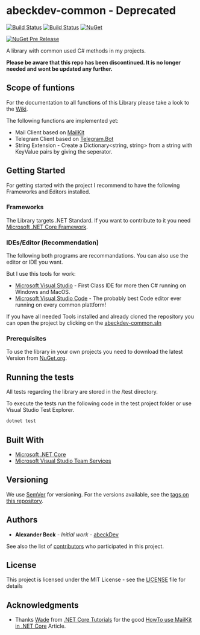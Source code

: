 # abeckdev-common - Deprecated

[![Build Status](https://dev.azure.com/abeckdev/abeckdev-common/_apis/build/status/abeckDev.abeckdev-common)](https://dev.azure.com/abeckdev/abeckdev-common/_build/latest?definitionId=4) [![Build Status](https://img.shields.io/endpoint.svg?url=https%3A%2F%2Factions-badge.atrox.dev%2Fabeckdev%2Fabeckdev-common%2Fbadge&style=flat)](https://actions-badge.atrox.dev/abeckdev/abeckdev-common/goto) [![NuGet](https://img.shields.io/nuget/dt/abeckdev.common.svg)](https://www.nuget.org/packages/abeckdev.common/)


[![NuGet Pre Release](https://img.shields.io/nuget/vpre/abeckdev.common.svg)](https://www.nuget.org/packages/abeckdev.common/)

A library with common used C# methods in my projects.

**Please be aware that this repo has been discontinued. It is no longer needed and wont be updated any further.**


## Scope of funtions

For the documentation to all functions of this Library please take a look to the [Wiki](https://github.com/abeckDev/abeckdev-common/wiki).

The following functions are implemented yet:

* Mail Client based on [MailKit](https://www.nuget.org/packages/MailKit/)
* Telegram Client based on [Telegram.Bot](https://www.nuget.org/packages/Telegram.Bot/)
* String Extension - Create a Dictionary<string, string> from a string with KeyValue pairs by giving the seperator. 

## Getting Started

For getting started with the project I recommend to have the following Frameworks and Editors installed.

### Frameworks

The Library targets .NET Standard. If you want to contribute to it you need [Microsoft .NET Core Framework](https://www.microsoft.com/net/download/).

### IDEs/Editor (Recommendation)

The following both programs are recommandations. You can also use the editor or IDE you want.

But I use this tools for work:

* [Microsoft Visual Studio](https://www.visualstudio.com/vs/) - First Class IDE for more then C# running on Windows and MacOS.
* [Microsoft Visual Studio Code](https://code.visualstudio.com) - The probably best Code editor ever running on every common plattform!

If you have all needed Tools installed and already cloned the repository you can open the project by clicking on the [abeckdev-common.sln](abeckdev-common.sln)

### Prerequisites

To use the library in your own projects you need to download the latest Version from [NuGet.org](https://www.nuget.org/packages/abeckdev.common/).

## Running the tests

All tests regarding the library are stored in the /test directory.

To execute the tests run the following code in the test project folder or use Visual Studio Test Explorer.

```bash
dotnet test
```

## Built With

* [Microsoft .NET Core](https://www.microsoft.com/net/download/)
* [Microsoft Visual Studio Team Services](https://www.visualstudio.com/team-services/)

## Versioning

We use [SemVer](http://semver.org/) for versioning. For the versions available, see the [tags on this repository](https://github.com/abeckDev/abeckdev-common/tags).

## Authors

* **Alexander Beck** - _Initial work_ - [abeckDev](https://github.com/abeckDev)

See also the list of [contributors](https://github.com/abeckDev/abeckdev-common/contributors) who participated in this project.

## License

This project is licensed under the MIT License - see the [LICENSE](LICENSE) file for details

## Acknowledgments

* Thanks [Wade](https://dotnetcoretutorials.com/author/admin/) from [.NET Core Tutorials](https://dotnetcoretutorials.com/) for the good [HowTo use MailKit in .NET Core](https://dotnetcoretutorials.com/2017/11/02/using-mailkit-send-receive-email-asp-net-core/) Article.
